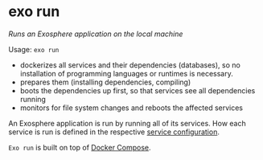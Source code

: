 # exo run

_Runs an Exosphere application on the local machine_

Usage: `exo run`

- dockerizes all services and their dependencies (databases),
  so no installation of programming languages or runtimes is necessary.
- prepares them (installing dependencies, compiling)
- boots the dependencies up first, so that services see all dependencies running
- monitors for file system changes and reboots the affected services

An Exosphere application is run by running all of its services.
How each service is run is defined in the respective [service configuration]().

`Exo run` is built on top of [Docker Compose](https://docs.docker.com/compose).
